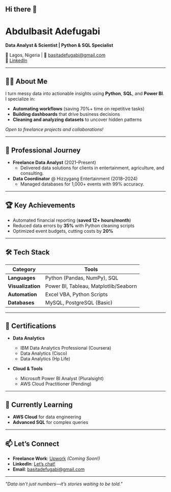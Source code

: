 ## Hi there 👋

# Abdulbasit Adefugabi  
**Data Analyst & Scientist | Python & SQL Specialist**  

📍 Lagos, Nigeria | 📧 [basitadefugabi@gmail.com](mailto:basitadefugabi@gmail.com)  
🔗 [LinkedIn](https://linkedin.com/in/abdulbasit-adefugabi)

---

## 👨‍💻 About Me  
I turn messy data into actionable insights using **Python**, **SQL**, and **Power BI**. I specialize in:  
- **Automating workflows** (saving 70%+ time on repetitive tasks)  
- **Building dashboards** that drive business decisions  
- **Cleaning and analyzing datasets** to uncover hidden patterns  

*Open to freelance projects and collaborations!*

---

## 🚀 Professional Journey  
- **Freelance Data Analyst** (2021–Present)  
  - Delivered data solutions for clients in entertainment, agriculture, and consulting.  
- **Data Coordinator** @ Hizzygang Entertainment (2018–2024)  
  - Managed databases for 1,000+ events with 99% accuracy.  

---

## 🏆 Key Achievements  
- Automated financial reporting (**saved 12+ hours/month**)  
- Reduced data errors by **35%** with Python cleaning scripts  
- Optimized event budgets, cutting costs by **20%**  

---

## 🛠️ Tech Stack  
| **Category**       | **Tools**                                                                 |
|--------------------|--------------------------------------------------------------------------|
| **Languages**      | Python (Pandas, NumPy), SQL                                              |
| **Visualization**  | Power BI, Tableau, Matplotlib/Seaborn                                    |
| **Automation**     | Excel VBA, Python Scripts                                                |
| **Databases**      | MySQL, PostgreSQL (Basic)                                                |

---
## 📜 Certifications  
- **Data Analytics**   
  - IBM Data Analytics Professional (Coursera)  
  - Data Analytics (Cisco)
  - Data Analytics (Hp Life)  

- **Cloud & Tools**  
  - Microsoft Power BI Analyst (Pluralsight)  
  - AWS Cloud Practitioner (Pending)  


---
## 🌱 Currently Learning  
- **AWS Cloud** for data engineering  
- **Advanced SQL** for complex queries  

---

## 📫 Let’s Connect  
- **Freelance Work**: [Upwork](#) *(Coming Soon!)*  
- **LinkedIn**: [Let’s chat!](https://linkedin.com/in/abdulbasit-adefugabi)  
- **Email**: basitadefugabi@gmail.com  

---

*"Data isn't just numbers—it’s stories waiting to be told."*


